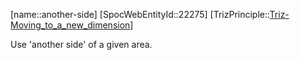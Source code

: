 ﻿---
type: TrizPrincipleSub
aliases:
- another-side
license: CC BY-SA 4.0
copyright: https://github.com/SpocWeb
IsDeleted: false
IsReadOnly: false
Confidential: public
tags: 
- Triz/Principle/Sub
---
[name::another-side]
[SpocWebEntityId::22275]
[TrizPrinciple::[Triz-Moving_to_a_new_dimension](tech/Triz/Principle/Triz-Moving_to_a_new_dimension.md)]

Use &#x27;another side&#x27; of a given area.
